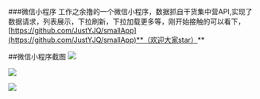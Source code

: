 ###微信小程序
工作之余撸的一个微信小程序，数据抓自干货集中营API,实现了数据请求，列表展示，下拉刷新，下拉加载更多等，刚开始接触的可以看下，[https://github.com/JustYJQ/smallApp](https://github.com/JustYJQ/smallApp)**（欢迎大家star）**



##微信小程序截图
![](http://i.imgur.com/wGE3Ajm.png)

![](http://i.imgur.com/GhkphpC.png)

![](http://i.imgur.com/LnzBtRH.png)
